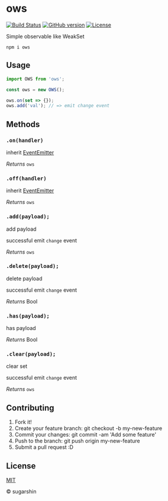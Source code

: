 # ows

[![Build Status][travis-image]][travis-url]
[![GitHub version][github-ver-image]][github-ver-url]
[![License][license-image]][license-url]

Simple observable like WeakSet

```
npm i ows
```

## Usage

```js
import OWS from 'ows';

const ows = new OWS();

ows.on(set => {});
ows.add('val'); // => emit change event
```

## Methods

### `.on(handler)`

inherit [EventEmitter](https://nodejs.org/api/events.html#events_class_events_eventemitter)

*Returns* `ows`

### `.off(handler)`

inherit [EventEmitter](https://nodejs.org/api/events.html#events_class_events_eventemitter)

*Returns* `ows`

### `.add(payload);`

add payload

successful emit `change` event

*Returns* `ows`

### `.delete(payload);`

delete payload

successful emit `change` event

*Returns* Bool

### `.has(payload);`

has payload

*Returns* Bool

### `.clear(payload);`

clear set

successful emit `change` event

*Returns* `ows`

## Contributing

1. Fork it!
2. Create your feature branch: git checkout -b my-new-feature
3. Commit your changes: git commit -am 'Add some feature'
4. Push to the branch: git push origin my-new-feature
5. Submit a pull request :D

## License

[MIT][license-url]

© sugarshin

[npm-image]: http://img.shields.io/npm/v/ows.svg
[npm-url]: https://www.npmjs.org/package/ows
[travis-image]: http://img.shields.io/travis/sugarshin/ows/master.svg?branch=master
[travis-url]: https://travis-ci.org/sugarshin/ows
[gratipay-image]: http://img.shields.io/gratipay/sugarshin.svg
[gratipay-url]: https://gratipay.com/sugarshin/
[coveralls-image]: https://coveralls.io/repos/sugarshin/ows/badge.svg
[coveralls-url]: https://coveralls.io/r/sugarshin/ows
[github-ver-image]: https://badge.fury.io/gh/sugarshin%2Fows.svg
[github-ver-url]: http://badge.fury.io/gh/sugarshin%2Fows
[license-image]: http://img.shields.io/:license-mit-blue.svg
[license-url]: http://sugarshin.mit-license.org/
[downloads-image]: http://img.shields.io/npm/dm/ows.svg
[dependencies-image]: http://img.shields.io/david/sugarshin/ows.svg
